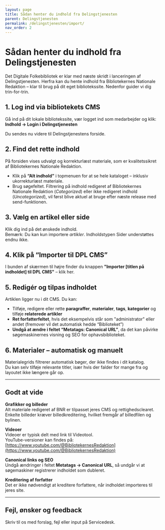 ```yaml
---
layout: page
title: Sådan henter du indhold fra Delingstjenesten
parent: Delingstjenesten
permalink: /delingstjenesten/import/
nav_order: 2
---
```



# Sådan henter du indhold fra Delingstjenesten

Det Digitale Folkebibliotek er klar med næste skridt i lanceringen af Delingstjenesten. Herfra kan du hente indhold fra Bibliotekernes Nationale Redaktion – klar til brug på dit eget bibliotekssite. Nedenfor guider vi dig trin-for-trin.


## 1. Log ind via bibliotekets CMS

Gå ind på dit lokale bibliotekssite, vær logget ind som medarbejder og klik:  
**Indhold → Login i Delingstjenesten**

Du sendes nu videre til Delingstjenestens forside.


## 2. Find det rette indhold

På forsiden vises udvalgt og korrekturlæst materiale, som er kvalitetssikret af Bibliotekernes Nationale Redaktion.

- Klik på **“Alt indhold”** i topmenuen for at se hele kataloget – inklusiv ukorrekturlæst materiale.
- Brug søgefeltet. Filtrering på indhold redigeret af Bibliotekernes Nationale Redaktion (*Categorized*) eller ikke redigeret indhold (*Uncategorized*), vil først blive aktuel at bruge efter næste release med send-funktionen.


## 3. Vælg en artikel eller side

Klik dig ind på det ønskede indhold.  
Bemærk: Du kan kun importere *artikler*. Indholdstypen Sider understøttes endnu ikke.


## 4. Klik på “Importer til DPL CMS”

I bunden af skærmen til højre finder du knappen **"Importer [titlen på indholdet] til DPL CMS"** – klik her.


## 5. Redigér og tilpas indholdet

Artiklen ligger nu i dit CMS. Du kan:

- Tilføje, redigere eller rette **paragraffer**, **materialer**, **tags**, **kategorier** og tilføje **relaterede artikler**
- **Ret forfatterfeltet**, hvis det eksempelvis står som "administrator" eller andet (fremover vil det automatisk hedde “Biblioteket”)
- **Undgå at ændre i feltet “Metatags: Canonical URL”**, da det kan påvirke søgemaskinernes visning og SEO for ophavsbiblioteket.


## 6. Materialer – automatisk og manuelt

Materialegrids filtrerer automatisk bøger, der ikke findes i dit katalog.  
Du kan selv tilføje relevante titler, især hvis der falder for mange fra og layoutet ikke længere går op.

---

## Godt at vide

**Grafikker og billeder**  
Alt materiale redigeret af BNR er tilpasset jeres CMS og rettighedsclearet. Enkelte billeder kræver billedkreditering, hvilket fremgår af billedfilen og bylinen.

**Videoer**  
Videoer er typisk delt med link til Videotool.  
YouTube-versioner kan findes på:  
[https://www.youtube.com/@BibliotekernesRedaktion](https://www.youtube.com/@BibliotekernesRedaktion)

**Canonical links og SEO**  
Undgå ændringer i feltet **Metatags → Canonical URL**, så undgår vi at søgemaskiner registrerer indholdet som dubleret.

**Kreditering af forfatter**  
Det er ikke nødvendigt at kreditere forfattere, når indholdet importeres til jeres site.

---

## Fejl, ønsker og feedback

Skriv til os med forslag, fejl eller input på Servicedesk. 
